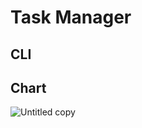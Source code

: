 # Task Manager

## CLI

## Chart
![Untitled copy](https://github.com/matt-rw/task_manager/assets/85706829/43cb2153-0615-46fe-81f0-511c8b773738)
